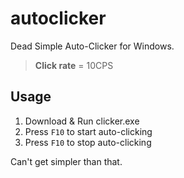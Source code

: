 # autoclicker
Dead Simple Auto-Clicker for Windows.

> **Click rate** = 10CPS

## Usage
1. Download & Run clicker.exe
2. Press `F10` to start auto-clicking
3. Press `F10` to stop auto-clicking

Can't get simpler than that.
